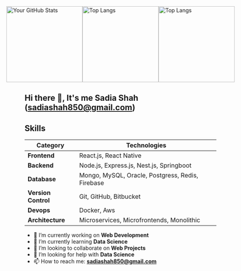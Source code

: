 <div style="display: flex; justify-content: center;">
  <img src="https://github-readme-stats.vercel.app/api?username=sadia-hub&count_private=true&theme=dark" alt="Your GitHub Stats" height="200px" />
  <img src="https://github-readme-stats.vercel.app/api/top-langs/?username=sadia-hub&count_private=true&theme=dark" alt="Top Langs" height="200px" />
  <img src="https://streak-stats.demolab.com?username=sadia-hub&theme=dark&hide_border=true" alt="Top Langs" height="200px" />  
</div>

## Hi there 👋, It's me Sadia Shah (sadiashah850@gmail.com)
<!--   ### I am highly motivated and energetic Software Engineering student who believes in learning by solving challenging tasks, through online platforms and working among expert developers. Eager to perform valuable work using computer programming skills.
-->

## Skills

| Category           | Technologies                                                   |
|--------------------|-----------------------------------------------------------------|
| **Frontend**       | React.js, React Native |
| **Backend**        | Node.js, Express.js, Nest.js, Springboot                       |
| **Database**       | Mongo, MySQL, Oracle, Postgress, Redis, Firebase         |
| **Version Control**| Git, GitHub, Bitbucket                                   |
| **Devops** | Docker, Aws                                                      |
| **Architecture** | Microservices, Microfrontends, Monolithic                  |



- 🔭 I’m currently working on **Web Development**
- 🌱 I’m currently learning **Data Science**
- 👯 I’m looking to collaborate on **Web Projects**
- 🤔 I’m looking for help with **Data Science**
- 📫 How to reach me: **sadiashah850@gmail.com**

<!--
**Sadia-hub/Sadia-hub** is a ✨ _special_ ✨ repository because its `README.md` (this file) appears on your GitHub profile.

Here are some ideas to get you started:

- 🔭 I’m currently working on ...
- 🌱 I’m currently learning ...
- 👯 I’m looking to collaborate on ...
- 🤔 I’m looking for help with ...
- 💬 Ask me about ...
- 📫 How to reach me: ...
- 😄 Pronouns: ...
- ⚡ Fun fact: ...
-->
